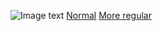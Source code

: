 ![Image text](Here's_the_link_for_the_image!)
[Normal](ThisIsANormalLink)
[More regular](AlsoNormal!!!)